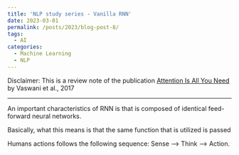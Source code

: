 ```yaml
---
title: 'NLP study series - Vanilla RNN'
date: 2023-03-01
permalink: /posts/2023/blog-post-8/
tags:
  - AI
categories:
  - Machine Learning
  - NLP
---
```

Disclaimer: This is a review note of the publication [Attention Is All You Need](https://arxiv.org/abs/1706.03762) by Vaswani et al., 2017

---

An important characteristics of RNN is that is composed of identical feed-forward neural networks. 

Basically, what this means is that the same function that is utilized is passed 


Humans actions follows the following sequence: Sense --> Think --> Action. 
